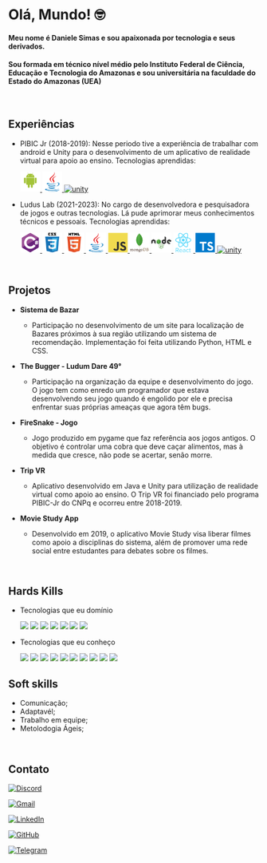 # Olá, Mundo! &#129299;

#### Meu nome é Daniele Simas e sou apaixonada por tecnologia e seus derivados. 
#### Sou formada em técnico nível médio pelo Instituto Federal de Ciência, Educação e Tecnologia do Amazonas e sou universitária na faculdade do Estado do Amazonas (UEA)

<br>

## Experiências


* PIBIC Jr (2018-2019): Nesse periodo tive a experiência de trabalhar com android e Unity para o desenvolvimento de um aplicativo de realidade virtual para apoio ao ensino.
 Tecnologias aprendidas: <p align="left"> <a href="https://developer.android.com" target="_blank" rel="noreferrer"> <img src="https://raw.githubusercontent.com/devicons/devicon/master/icons/android/android-original-wordmark.svg" alt="android" width="40" height="40"/> </a> <a href="https://www.java.com" target="_blank" rel="noreferrer"> <img src="https://raw.githubusercontent.com/devicons/devicon/master/icons/java/java-original.svg" alt="java" width="40" height="40"/> </a> <a href="https://unity.com/" target="_blank" rel="noreferrer"> <img src="https://devicon-website.vercel.app/api/unity/original.svg?color=%23FFFFFF" alt="unity" width="40" height="40"/> </a> </p>


 * Ludus Lab (2021-2023): No cargo de desenvolvedora e pesquisadora de jogos e outras tecnologias. Lá pude aprimorar meus conhecimentos técnicos e pessoais.
  Tecnologias aprendidas: <p align="left"> <a href="https://www.w3schools.com/cs/" target="_blank" rel="noreferrer"> <img src="https://raw.githubusercontent.com/devicons/devicon/master/icons/csharp/csharp-original.svg" alt="csharp" width="40" height="40"/> </a> <a href="https://www.w3schools.com/css/" target="_blank" rel="noreferrer"> <img src="https://raw.githubusercontent.com/devicons/devicon/master/icons/css3/css3-original-wordmark.svg" alt="css3" width="40" height="40"/> </a> <a href="https://www.w3.org/html/" target="_blank" rel="noreferrer"> <img src="https://raw.githubusercontent.com/devicons/devicon/master/icons/html5/html5-original-wordmark.svg" alt="html5" width="40" height="40"/> </a> <a href="https://www.java.com" target="_blank" rel="noreferrer"> <img src="https://raw.githubusercontent.com/devicons/devicon/master/icons/java/java-original.svg" alt="java" width="40" height="40"/> </a> <a href="https://developer.mozilla.org/en-US/docs/Web/JavaScript" target="_blank" rel="noreferrer"> <img src="https://raw.githubusercontent.com/devicons/devicon/master/icons/javascript/javascript-original.svg" alt="javascript" width="40" height="40"/> </a> <a href="https://www.mongodb.com/" target="_blank" rel="noreferrer"> <img src="https://raw.githubusercontent.com/devicons/devicon/master/icons/mongodb/mongodb-original-wordmark.svg" alt="mongodb" width="40" height="40"/> </a> <a href="https://nodejs.org" target="_blank" rel="noreferrer"> <img src="https://raw.githubusercontent.com/devicons/devicon/master/icons/nodejs/nodejs-original-wordmark.svg" alt="nodejs" width="40" height="40"/> </a> <a href="https://reactjs.org/" target="_blank" rel="noreferrer"> <img src="https://raw.githubusercontent.com/devicons/devicon/master/icons/react/react-original-wordmark.svg" alt="react" width="40" height="40"/> </a> <a href="https://www.typescriptlang.org/" target="_blank" rel="noreferrer"> <img src="https://raw.githubusercontent.com/devicons/devicon/master/icons/typescript/typescript-original.svg" alt="typescript" width="40" height="40"/> </a> <a href="https://unity.com/" target="_blank" rel="noreferrer"> <img src="https://devicon-website.vercel.app/api/unity/original.svg?color=%23FFFFFF" alt="unity" width="40" height="40"/> </a> </p>

<br> 

## Projetos

- **Sistema de Bazar**
  - Participação no desenvolvimento de um site para localização de Bazares próximos à sua região utilizando um sistema de recomendação. Implementação foi feita utilizando Python, HTML e CSS.

- **The Bugger - Ludum Dare 49°**
  - Participação na organização da equipe e desenvolvimento do jogo. O jogo tem como enredo um programador que estava desenvolvendo seu jogo quando é engolido por ele e precisa enfrentar suas próprias ameaças que agora têm bugs.

- **FireSnake - Jogo**
  - Jogo produzido em pygame que faz referência aos jogos antigos. O objetivo é controlar uma cobra que deve caçar alimentos, mas à medida que cresce, não pode se acertar, senão morre.

- **Trip VR**
  - Aplicativo desenvolvido em Java e Unity para utilização de realidade virtual como apoio ao ensino. O Trip VR foi financiado pelo programa PIBIC-Jr do CNPq e ocorreu entre 2018-2019.

- **Movie Study App**
  - Desenvolvido em 2019, o aplicativo Movie Study visa liberar filmes como apoio a disciplinas do sistema, além de promover uma rede social entre estudantes para debates sobre os filmes.

<br> 

## Hards Kills 

- Tecnologias que eu domínio
  <p align="left">
   <img src="https://img.shields.io/badge/java-%23ED8B00.svg?style=for-the-badge&logo=openjdk&logoColor=white">  <img src="https://img.shields.io/badge/JavaScript-F7DF1E?style=for-the-badge&logo=javascript&logoColor=black"> <img src=https://img.shields.io/badge/node.js-6DA55F?style=for-the-badge&logo=node.js&logoColor=white>  <img src=https://img.shields.io/badge/git-%23F05033.svg?style=for-the-badge&logo=git&logoColor=white> <img src=https://img.shields.io/badge/MongoDB-%234ea94b.svg?style=for-the-badge&logo=mongodb&logoColor=white>
   <img src=https://img.shields.io/badge/python-3670A0?style=for-the-badge&logo=python&logoColor=ffdd54>
   <img src=https://img.shields.io/badge/unity-%23000000.svg?style=for-the-badge&logo=unity&logoColor=white>
   </p>
- Tecnologias que eu conheço
  <p align="left">
  <img src=https://img.shields.io/badge/react-%2320232a.svg?style=for-the-badge&logo=react&logoColor=%2361DAFB>
  <img src=https://img.shields.io/badge/expo-1C1E24?style=for-the-badge&logo=expo&logoColor=#D04A37>
  <img src=https://img.shields.io/badge/typescript-%23007ACC.svg?style=for-the-badge&logo=typescript&logoColor=white>
  <img src=https://img.shields.io/badge/c%23-%23239120.svg?style=for-the-badge&logo=csharp&logoColor=white>
  <img src=https://img.shields.io/badge/css3-%231572B6.svg?style=for-the-badge&logo=css3&logoColor=white>
  <img src=https://img.shields.io/badge/html5-%23E34F26.svg?style=for-the-badge&logo=html5&logoColor=white>
  <img src=https://img.shields.io/badge/MySQL-00000F?style=for-the-badge&logo=mysql&logoColor=white>
  <img src=https://img.shields.io/badge/jira-%230A0FFF.svg?style=for-the-badge&logo=jira&logoColor=white>
  <img src=https://img.shields.io/badge/Postman-FF6C37?style=for-the-badge&logo=postman&logoColor=white>
  <img src=https://img.shields.io/badge/Kotlin-0095D5?&style=for-the-badge&logo=kotlin&logoColor=white>
  </p>

## Soft skills
- Comunicação;
- Adaptavél;
- Trabalho em equipe;
- Metolodogia Ágeis;

<br> 


## Contato

<p align="left">

[![Discord](https://img.shields.io/badge/Discord-7289DA?style=for-the-badge&logo=discord&logoColor=white)](https://discord.com/channels/@strawberry09/)

[![Gmail](https://img.shields.io/badge/Gmail-333333?style=for-the-badge&logo=gmail&logoColor=red)](mailto:daniele.simas.25@gmail.com)

[![LinkedIn](https://img.shields.io/badge/LinkedIn-0077B5?style=for-the-badge&logo=linkedin&logoColor=white)](https://www.linkedin.com/in/danisimas/)

[![GitHub](https://img.shields.io/badge/GitHub-100000?style=for-the-badge&logo=github&logoColor=white)](https://github.com/danisimas)

[![Telegram](https://img.shields.io/badge/Telegram-000?style=for-the-badge&logo=telegram&logoColor=2CA5E0)](https://t.me/dsimasg)

</p>
